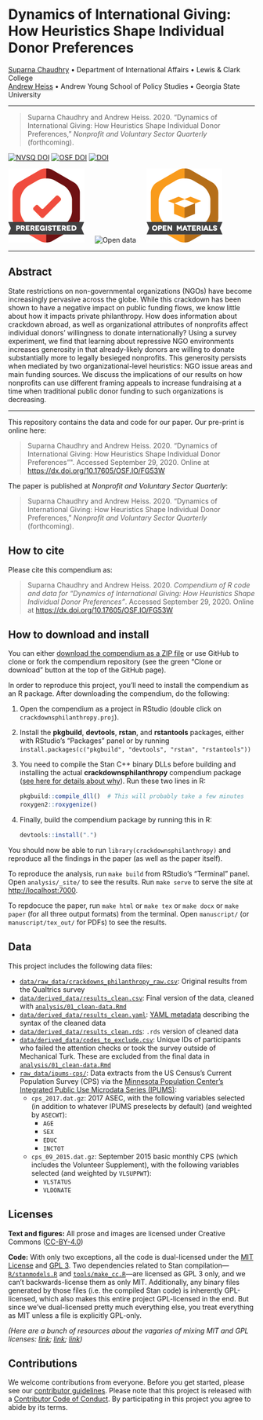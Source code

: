 
<!-- README.md is generated from README.Rmd. Please edit that file -->

# Dynamics of International Giving: How Heuristics Shape Individual Donor Preferences

[Suparna Chaudhry](http://www.suparnachaudhry.com/) • Department of
International Affairs • Lewis & Clark College  
[Andrew Heiss](https://www.andrewheiss.com/) • Andrew Young School of
Policy Studies • Georgia State University

-----

> Suparna Chaudhry and Andrew Heiss. 2020. “Dynamics of International
> Giving: How Heuristics Shape Individual Donor Preferences,” *Nonprofit
> and Voluntary Sector Quarterly* (forthcoming).

[![NVSQ
DOI](https://img.shields.io/badge/NVSQ%20DOI-Forthcoming-brightgreen)](#)
[![OSF
DOI](https://img.shields.io/badge/OSF-10.17605%2FOSF.IO%2FFG53W-blue)](https://dx.doi.org/10.17605/OSF.IO/FG53W)
[![DOI](https://zenodo.org/badge/DOI/10.5281/zenodo.4058987.svg)](https://doi.org/10.5281/zenodo.4058987)

![Preregistered](img/preregistered_large_color.png)   ![Open
data](img/data_large_color.png)   ![Open](img/materials_large_color.png)

-----

## Abstract

State restrictions on non-governmental organizations (NGOs) have become
increasingly pervasive across the globe. While this crackdown has been
shown to have a negative impact on public funding flows, we know little
about how it impacts private philanthropy. How does information about
crackdown abroad, as well as organizational attributes of nonprofits
affect individual donors’ willingness to donate internationally? Using a
survey experiment, we find that learning about repressive NGO
environments increases generosity in that already-likely donors are
willing to donate substantially more to legally besieged nonprofits.
This generosity persists when mediated by two organizational-level
heuristics: NGO issue areas and main funding sources. We discuss the
implications of our results on how nonprofits can use different framing
appeals to increase fundraising at a time when traditional public donor
funding to such organizations is decreasing.

-----

This repository contains the data and code for our paper. Our pre-print
is online here:

> Suparna Chaudhry and Andrew Heiss. 2020. “Dynamics of International
> Giving: How Heuristics Shape Individual Donor Preferences”". Accessed
> September 29, 2020. Online at
> <https://dx.doi.org/10.17605/OSF.IO/FG53W>

The paper is published at *Nonprofit and Voluntary Sector Quarterly*:

> Suparna Chaudhry and Andrew Heiss. 2020. “Dynamics of International
> Giving: How Heuristics Shape Individual Donor Preferences,” *Nonprofit
> and Voluntary Sector Quarterly* (forthcoming).

## How to cite

Please cite this compendium as:

> Suparna Chaudhry and Andrew Heiss. 2020. *Compendium of R code and
> data for “Dynamics of International Giving: How Heuristics Shape
> Individual Donor Preferences”*. Accessed September 29, 2020. Online at
> <https://dx.doi.org/10.17605/OSF.IO/FG53W>

## How to download and install

You can either [download the compendium as a ZIP
file](/archive/master.zip) or use GitHub to clone or fork the compendium
repository (see the green “Clone or download” button at the top of the
GitHub page).

In order to reproduce this project, you’ll need to install the
compendium as an R package. After downloading the compendium, do the
following:

1.  Open the compendium as a project in RStudio (double click on
    `crackdownsphilanthropy.proj`).

2.  Install the **pkgbuild**, **devtools**, **rstan**, and
    **rstantools** packages, either with RStudio’s “Packages” panel or
    by running `install.packages(c("pkgbuild", "devtools", "rstan",
    "rstantools"))`

3.  You need to compile the Stan C++ binary DLLs before building and
    installing the actual **crackdownsphilanthropy** compendium package
    ([see here for details about
    why](https://mc-stan.org/rstantools/articles/minimal-rstan-package.html#documentation)).
    Run these two lines in R:
    
    ``` r
    pkgbuild::compile_dll()  # This will probably take a few minutes
    roxygen2::roxygenize()
    ```

4.  Finally, build the compendium package by running this in R:
    
    ``` r
    devtools::install(".")
    ```

You should now be able to run `library(crackdownsphilanthropy)` and
reproduce all the findings in the paper (as well as the paper itself).

To reproduce the analysis, run `make build` from RStudio’s “Terminal”
panel. Open `analysis/_site/` to see the results. Run `make serve` to
serve the site at <http://localhost:7000>.

To repdocuce the paper, run `make html` or `make tex` or `make docx` or
`make paper` (for all three output formats) from the terminal. Open
`manuscript/` (or `manuscript/tex_out/` for PDFs) to see the results.

## Data

This project includes the following data files:

  - [`data/raw_data/crackdowns_philanthropy_raw.csv`](data/raw_data/crackdowns_philanthropy_raw.csv):
    Original results from the Qualtrics survey
  - [`data/derived_data/results_clean.csv`](data/derived_data/results_clean.csv):
    Final version of the data, cleaned with
    [`analysis/01_clean-data.Rmd`](analysis/01_clean-data.Rmd)
  - [`data/derived_data/results_clean.yaml`](data/derived_data/results_clean.yaml):
    [YAML metadata](https://csvy.org/) describing the syntax of the
    cleaned data
  - [`data/derived_data/results_clean.rds`](data/derived_data/results_clean.rds):
    `.rds` version of cleaned data
  - [`data/derived_data/codes_to_exclude.csv`](data/derived_data/codes_to_exclude.csv):
    Unique IDs of participants who failed the attention checks or took
    the survey outside of Mechanical Turk. These are excluded from the
    final data in
    [`analysis/01_clean-data.Rmd`](analysis/01_clean-data.Rmd)
  - [`raw_data/ipums-cps/`](raw_data/ipums-cps/): Data extracts from the
    US Census’s Current Population Survey (CPS) via the [Minnesota
    Population Center’s Integrated Public Use Microdata Series
    (IPUMS)](https://cps.ipums.org/cps/):
      - `cps_2017.dat.gz`: 2017 ASEC, with the following variables
        selected (in addition to whatever IPUMS preselects by default)
        (and weighted by `ASECWT`):
          - `AGE`
          - `SEX`
          - `EDUC`
          - `INCTOT`
      - `cps_09_2015.dat.gz`: September 2015 basic monthly CPS (which
        includes the Volunteer Supplement), with the following variables
        selected (and weighted by `VLSUPPWT`):
          - `VLSTATUS`
          - `VLDONATE`

## Licenses

**Text and figures:** All prose and images are licensed under Creative
Commons ([CC-BY-4.0](http://creativecommons.org/licenses/by/4.0/))

**Code:** With only two exceptions, all the code is dual-licensed under
the [MIT License](LICENSE.md) and
[GPL 3](https://www.gnu.org/licenses/gpl-3.0.en.html). Two dependencies
related to Stan compilation—[`R/stanmodels.R`](R/stanmodels.R) and
[`tools/make_cc.R`](tools/make_cc.R)—are licensed as GPL 3 only, and we
can’t backwards-license them as only MIT. Additionally, any binary files
generated by those files (i.e. the compiled Stan code) is inherently
GPL-licensed, which also makes this entire project GPL-licensed in the
end. But since we’ve dual-licensed pretty much everything else, you
treat everything as MIT unless a file is explicitly GPL-only.

*(Here are a bunch of resources about the vagaries of mixing MIT and GPL
licenses: [link](https://github.com/ropensci/unconf17/issues/32);
[link](https://github.com/stan-dev/rstantools/issues/17);
[link](https://opensource.stackexchange.com/questions/1640/if-im-using-a-gpl-3-library-in-my-project-can-i-license-my-project-under-mit-l))*

## Contributions

We welcome contributions from everyone. Before you get started, please
see our [contributor guidelines](CONTRIBUTING.md). Please note that this
project is released with a [Contributor Code of Conduct](CONDUCT.md). By
participating in this project you agree to abide by its terms.
